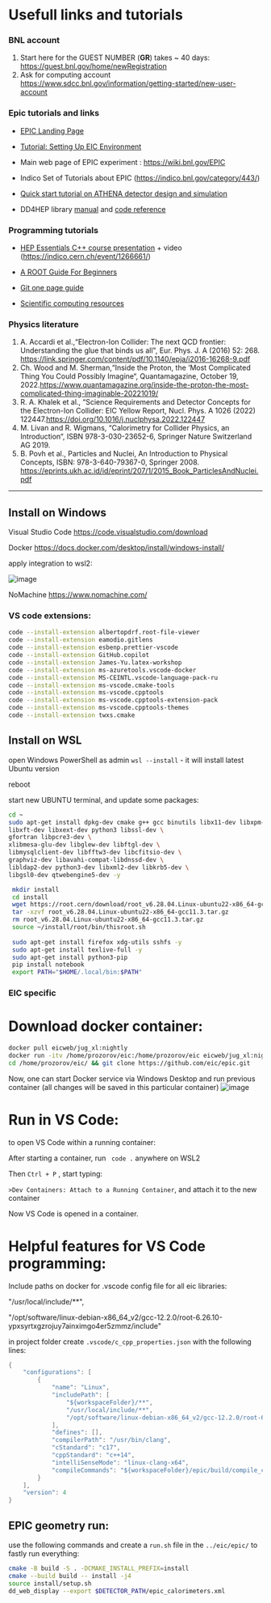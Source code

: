 # Usefull links and tutorials


### BNL account
 1. Start here for the GUEST NUMBER (**GR**) takes ~ 40 days: https://guest.bnl.gov/home/newRegistration
 2. Ask for computing account https://www.sdcc.bnl.gov/information/getting-started/new-user-account



### Epic tutorials and links
* [EPIC Landing Page](https://eic.github.io/documentation/landingpage.html)
* [Tutorial: Setting Up EIC Environment](https://eic.github.io/tutorial-setting-up-environment/02-eic-shell/index.html)
  
* Main web page of EPIC experiment : https://wiki.bnl.gov/EPIC
* Indico Set of Tutorials about EPIC (https://indico.bnl.gov/category/443/)
* [Quick start tutorial on ATHENA detector design and simulation](https://eic.phy.anl.gov/tutorials/eic_tutorial/getting-started/quickstart)
* DD4HEP library [manual](https://dd4hep.web.cern.ch/dd4hep/usermanuals/DD4hepManual/DD4hepManual.pdf)  and [code reference](https://dd4hep.web.cern.ch/dd4hep/reference/)



### Programming tutorials
* [HEP Essentials C++ course presentation](https://indico.cern.ch/event/1266661/attachments/2711308/4694049/Essentials.pdf) + video (https://indico.cern.ch/event/1266661/)
  
* [A ROOT Guide For Beginners](https://root.cern.ch/root/htmldoc/guides/primer/ROOTPrimer.html)
  
* [Git one page guide](https://rogerdudler.github.io/git-guide/index.html)
  
* [Scientific computing resources](https://hepsoftwarefoundation.org/training/center.html)




### Physics literature

  1. A. Accardi   et al.,“Electron-Ion Collider: The next QCD frontier: Understanding the glue that binds us all", Eur. Phys. J. A (2016) 52: 268. https://link.springer.com/content/pdf/10.1140/epja/i2016-16268-9.pdf
  2. Ch. Wood and M. Sherman,“Inside the Proton, the ‘Most Complicated Thing You Could Possibly Imagine“,  Quantamagazine, October 19, 2022.https://www.quantamagazine.org/inside-the-proton-the-most-complicated-thing-imaginable-20221019/
  3. R. A. Khalek et al., “Science Requirements and Detector Concepts for the Electron-Ion Collider: EIC Yellow Report, Nucl. Phys. A 1026 (2022) 122447.https://doi.org/10.1016/j.nuclphysa.2022.122447
  4. M. Livan and  R. Wigmans, “Calorimetry for Collider Physics, an Introduction“, ISBN 978-3-030-23652-6, Springer Nature Switzerland AG 2019.
  5. B. Povh et al., Particles and Nuclei, An Introduction to Physical Concepts, ISBN: 978-3-640-79367-0,  Springer 2008.
https://eprints.ukh.ac.id/id/eprint/207/1/2015_Book_ParticlesAndNuclei.pdf



---



## Install on Windows

Visual Studio Code https://code.visualstudio.com/download

Docker https://docs.docker.com/desktop/install/windows-install/

apply integration to wsl2:

![image](https://github.com/aprozo/SetupWSL/assets/33087030/21f471b8-709c-40fe-9869-0b5d90cef718)


NoMachine https://www.nomachine.com/


### VS code extensions:
``` bash
code --install-extension albertopdrf.root-file-viewer 
code --install-extension eamodio.gitlens
code --install-extension esbenp.prettier-vscode
code --install-extension GitHub.copilot
code --install-extension James-Yu.latex-workshop
code --install-extension ms-azuretools.vscode-docker
code --install-extension MS-CEINTL.vscode-language-pack-ru
code --install-extension ms-vscode.cmake-tools
code --install-extension ms-vscode.cpptools
code --install-extension ms-vscode.cpptools-extension-pack
code --install-extension ms-vscode.cpptools-themes
code --install-extension twxs.cmake
```

## Install on WSL
open Windows PowerShell as admin
`wsl --install`  - it will install latest Ubuntu version

reboot

start new UBUNTU terminal, and update some packages:

``` bash
cd ~
sudo apt-get install dpkg-dev cmake g++ gcc binutils libx11-dev libxpm-dev \
libxft-dev libxext-dev python3 libssl-dev \ 
gfortran libpcre3-dev \
xlibmesa-glu-dev libglew-dev libftgl-dev \
libmysqlclient-dev libfftw3-dev libcfitsio-dev \
graphviz-dev libavahi-compat-libdnssd-dev \
libldap2-dev python3-dev libxml2-dev libkrb5-dev \
libgsl0-dev qtwebengine5-dev -y 

 mkdir install 
 cd install 
 wget https://root.cern/download/root_v6.28.04.Linux-ubuntu22-x86_64-gcc11.3.tar.gz 
 tar -xzvf root_v6.28.04.Linux-ubuntu22-x86_64-gcc11.3.tar.gz 
 rm root_v6.28.04.Linux-ubuntu22-x86_64-gcc11.3.tar.gz 
 source ~/install/root/bin/thisroot.sh
 
 sudo apt-get install firefox xdg-utils sshfs -y 
 sudo apt-get install texlive-full -y
 sudo apt-get install python3-pip
 pip install notebook
 export PATH="$HOME/.local/bin:$PATH"
```

### EIC specific

# Download docker container:
``` bash
docker pull eicweb/jug_xl:nightly
docker run -itv /home/prozorov/eic:/home/prozorov/eic eicweb/jug_xl:nightly
cd /home/prozorov/eic/ && git clone https://github.com/eic/epic.git
```

Now, one can start Docker service via Windows Desktop and run previous container (all changes will be saved in this particular container) 
![image](https://github.com/aprozo/SetupWSL/assets/33087030/2f8176f8-dbe2-4304-afb1-ca814d60778c)

# Run in VS Code:
to open VS Code within a running container:

After starting a container, run ``` code .``` anywhere on WSL2

Then `Ctrl + P` , start typing:

`>Dev Containers: Attach to a Running Container`, and attach it to the new container

Now VS Code is opened in a container.


# Helpful features for VS Code programming:
Include paths on docker for .vscode config file for all eic libraries:

"/usr/local/include/**",

"/opt/software/linux-debian-x86_64_v2/gcc-12.2.0/root-6.26.10-ypxsyrtxgzrojuy7ainximgo4er5zmmz/include"

in project folder create `.vscode/c_cpp_properties.json` with the following lines:

```cpp 
{
    "configurations": [
        {
            "name": "Linux",
            "includePath": [
                "${workspaceFolder}/**",
                "/usr/local/include/**",
                "/opt/software/linux-debian-x86_64_v2/gcc-12.2.0/root-6.26.10-ypxsyrtxgzrojuy7ainximgo4er5zmmz/include/**"
            ],
            "defines": [],
            "compilerPath": "/usr/bin/clang",
            "cStandard": "c17",
            "cppStandard": "c++14",
            "intelliSenseMode": "linux-clang-x64",
            "compileCommands": "${workspaceFolder}/epic/build/compile_commands.json"
        }
    ],
    "version": 4
}
```



## EPIC geometry run: 
use the following commands and create a `run.sh` file in the `../eic/epic/` to fastly run everything:
```bash
cmake -B build -S . -DCMAKE_INSTALL_PREFIX=install
cmake --build build -- install -j4
source install/setup.sh
dd_web_display --export $DETECTOR_PATH/epic_calorimeters.xml
```
